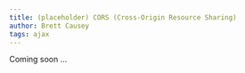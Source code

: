 ```yaml
---
title: (placeholder) CORS (Cross-Origin Resource Sharing)
author: Brett Causey
tags: ajax
---
```


Coming soon ...